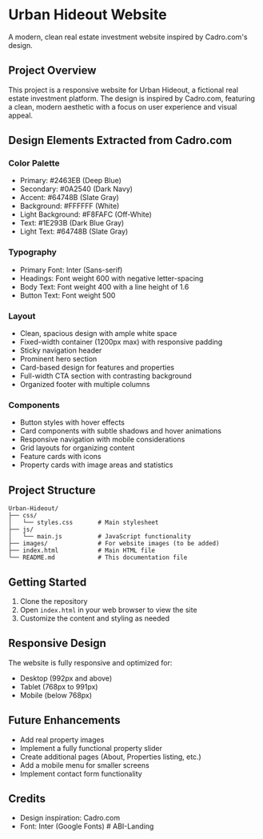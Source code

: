 # Urban Hideout Website

A modern, clean real estate investment website inspired by Cadro.com's design.

## Project Overview

This project is a responsive website for Urban Hideout, a fictional real estate investment platform. The design is inspired by Cadro.com, featuring a clean, modern aesthetic with a focus on user experience and visual appeal.

## Design Elements Extracted from Cadro.com

### Color Palette
- Primary: #2463EB (Deep Blue)
- Secondary: #0A2540 (Dark Navy)
- Accent: #64748B (Slate Gray)
- Background: #FFFFFF (White)
- Light Background: #F8FAFC (Off-White)
- Text: #1E293B (Dark Blue Gray)
- Light Text: #64748B (Slate Gray)

### Typography
- Primary Font: Inter (Sans-serif)
- Headings: Font weight 600 with negative letter-spacing
- Body Text: Font weight 400 with a line height of 1.6
- Button Text: Font weight 500

### Layout
- Clean, spacious design with ample white space
- Fixed-width container (1200px max) with responsive padding
- Sticky navigation header
- Prominent hero section
- Card-based design for features and properties
- Full-width CTA section with contrasting background
- Organized footer with multiple columns

### Components
- Button styles with hover effects
- Card components with subtle shadows and hover animations
- Responsive navigation with mobile considerations
- Grid layouts for organizing content
- Feature cards with icons
- Property cards with image areas and statistics

## Project Structure

```
Urban-Hideout/
├── css/
│   └── styles.css       # Main stylesheet
├── js/
│   └── main.js          # JavaScript functionality
├── images/              # For website images (to be added)
├── index.html           # Main HTML file
└── README.md            # This documentation file
```

## Getting Started

1. Clone the repository
2. Open `index.html` in your web browser to view the site
3. Customize the content and styling as needed

## Responsive Design

The website is fully responsive and optimized for:
- Desktop (992px and above)
- Tablet (768px to 991px)
- Mobile (below 768px)

## Future Enhancements

- Add real property images
- Implement a fully functional property slider
- Create additional pages (About, Properties listing, etc.)
- Add a mobile menu for smaller screens
- Implement contact form functionality

## Credits

- Design inspiration: Cadro.com
- Font: Inter (Google Fonts) #   A B I - L a n d i n g  
 
